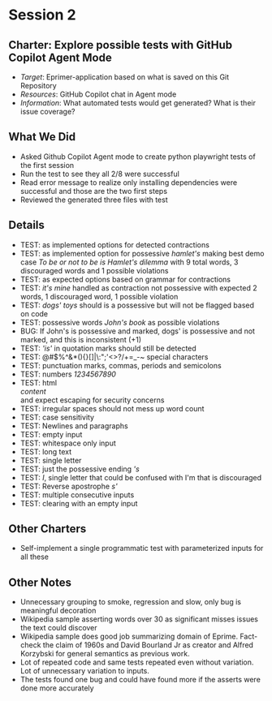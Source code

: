 # Session 2

## Charter: Explore possible tests with GitHub Copilot Agent Mode

- *Target*: Eprimer-application based on what is saved on this Git Repository
- *Resources*: GitHub Copilot chat in Agent mode
- *Information*: What automated tests would get generated? What is their issue coverage? 

## What We Did

- Asked Github Copilot Agent mode to create python playwright tests of the first session
- Run the test to see they all 2/8 were successful
- Read error message to realize only installing dependencies were successful and those are the two first steps
- Reviewed the generated three files with test

## Details

- TEST: as implemented options for detected contractions
- TEST: as implemented option for possessive *hamlet's* making best demo case *To be or not to be is Hamlet's dilemma* with 9 total words, 3 discouraged words and 1 possible violations
- TEST: as expected options based on grammar for contractions
- TEST: *it's mine* handled as contraction not possessive with expected 2 words, 1 discouraged word, 1 possible violation
- TEST: *dogs' toys* should is a possessive but will not be flagged based on code
- TEST: possessive words *John's book* as possible violations 
- BUG: If John's is possessive and marked, dogs' is possessive and not marked, and this is inconsistent (+1)
- TEST: *'is'* in quotation marks should still be detected
- TEST: @#$%^&*(){}[]|\\:";'<>?/+=_-~ special characters
- TEST: punctuation marks, commas, periods and semicolons
- TEST: numbers *1234567890*
- TEST: html *<div>content</div>* and expect escaping for security concerns
- TEST: irregular spaces should not mess up word count
- TEST: case sensitivity
- TEST: Newlines and paragraphs
- TEST: empty input
- TEST: whitespace only input
- TEST: long text
- TEST: single letter
- TEST: just the possessive ending *'s*
- TEST: *I*, single letter that could be confused with I'm that is discouraged
- TEST: Reverse apostrophe *s'*
- TEST: multiple consecutive inputs
- TEST: clearing with an empty input

## Other Charters

- Self-implement a single programmatic test with parameterized inputs for all these

## Other Notes

- Unnecessary grouping to smoke, regression and slow, only bug is meaningful decoration
- Wikipedia sample asserting words over 30 as significant misses issues the text could discover
- Wikipedia sample does good job summarizing domain of Eprime. Fact-check the claim of 1960s and David Bourland Jr as creator and Alfred Korzybski for general semantics as previous work. 
- Lot of repeated code and same tests repeated even without variation. Lot of unnecessary variation to inputs. 
- The tests found one bug and could have found more if the asserts were done more accurately

